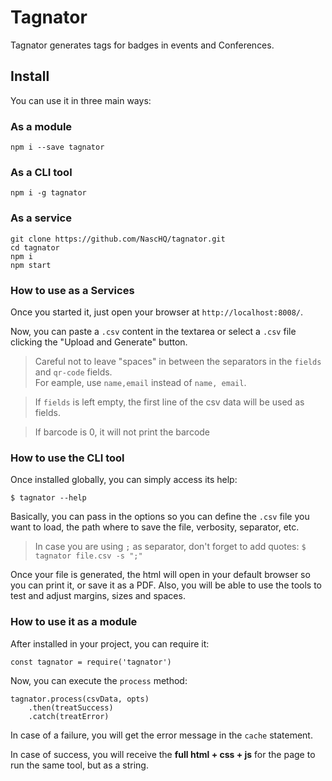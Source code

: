 # Tagnator

Tagnator generates tags for badges in events and Conferences.

## Install

You can use it in three main ways:

### As a module

```
npm i --save tagnator
```

### As a CLI tool

```
npm i -g tagnator
```

### As a service

```
git clone https://github.com/NascHQ/tagnator.git
cd tagnator
npm i
npm start
```

### How to use as a Services

Once you started it, just open your browser at
`http://localhost:8008/`.

Now, you can paste a `.csv` content in the textarea or select a `.csv` file clicking the "Upload and Generate" button.

> Careful not to leave "spaces" in between the separators in the `fields` and `qr-code` fields.  
> For eample, use `name,email` instead of `name, email`.

> If `fields` is left empty, the first line of the csv data will be used as fields.

> If barcode is 0, it will not print the barcode

### How to use the CLI tool

Once installed globally, you can simply access its help:

```
$ tagnator --help
```

Basically, you can pass in the options so you can define the `.csv` file you want to load, the path where to save the file, verbosity, separator, etc.

> In case you are using `;` as separator, don't forget to add quotes: `$ tagnator file.csv -s ";"`

Once your file is generated, the html will open in your default browser so you can print it, or save it as a PDF. Also, you will be able to use the tools to test and adjust margins, sizes and spaces.

### How to use it as a module

After installed in your project, you can require it:

```
const tagnator = require('tagnator')
```

Now, you can execute the `process` method:

```
tagnator.process(csvData, opts)
    .then(treatSuccess)
    .catch(treatError)
```

In case of a failure, you will get the error message in the `cache` statement.

In case of success, you will receive the **full html + css + js** for the page to run the same tool, but as a string.